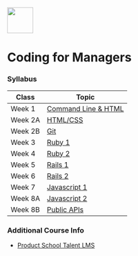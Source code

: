# <img src="https://cloud.githubusercontent.com/assets/8397980/19818474/bd21af4c-9d04-11e6-8df6-1ed154718dce.png" height="60">

# Coding for Managers

### Syllabus

| Class | Topic |
|-----|------|
| Week 1  | [Command Line & HTML](class_1/agenda.md)
| Week 2A | [HTML/CSS](class_2a/agenda.md)
| Week 2B | [Git](class_2b/agenda.md)
| Week 3  | [Ruby 1](class_3/agenda.md)
| Week 4  | [Ruby 2](class_4/agenda.md)
| Week 5  | [Rails 1](class_5/agenda.md)
| Week 6  | [Rails 2](class_6/agenda.md)
| Week 7  | [Javascript 1](class_7a/agenda.md)
| Week 8A | [Javascript 2](class_8a/agenda.md)
| Week 8B | [Public APIs](class_8b/agenda.md)


### Additional Course Info

- [Product School Talent LMS](https://productschool.talentlms.com/dashboard)
